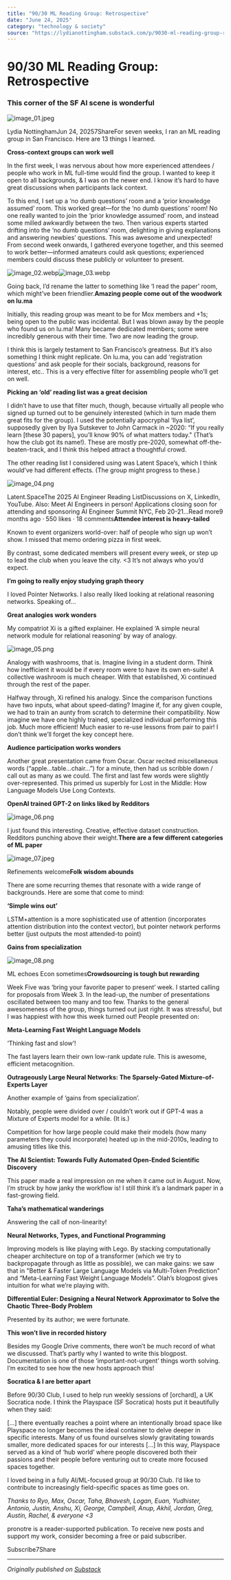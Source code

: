 ```yaml
---
title: "90/30 ML Reading Group: Retrospective"
date: "June 24, 2025"
category: "technology & society"
source: "https://lydianottingham.substack.com/p/9030-ml-reading-group-retrospective"
---
```


# 90/30 ML Reading Group: Retrospective
### This corner of the SF AI scene is wonderful
![image_01.jpeg](images/image_01.jpeg)

Lydia NottinghamJun 24, 20257ShareFor seven weeks, I ran an ML reading group in San Francisco. Here are 13 things I learned.

**Cross-context groups can work well**

In the first week, I was nervous about how more experienced attendees / people who work in ML full-time would find the group. I wanted to keep it open to all backgrounds, & I was on the newer end. I know it’s hard to have great discussions when participants lack context.

To this end, I set up a ‘no dumb questions’ room and a ‘prior knowledge assumed’ room. This worked great—for the ‘no dumb questions’ room! No one really wanted to join the ‘prior knowledge assumed’ room, and instead some milled awkwardly between the two. Then various experts started drifting into the ‘no dumb questions’ room, delighting in giving explanations and answering newbies’ questions. This was awesome and unexpected! From second week onwards, I gathered everyone together, and this seemed to work better—informed amateurs could ask questions; experienced members could discuss these publicly or volunteer to present.

![image_02.webp](images/image_02.webp)![image_03.webp](images/image_03.webp)

Going back, I’d rename the latter to something like ‘I read the paper’ room, which might’ve been friendlier.**Amazing people come out of the woodwork on lu.ma**

Initially, this reading group was meant to be for Mox members and +1s; being open to the public was incidental. But I was blown away by the people who found us on lu.ma! Many became dedicated members; some were incredibly generous with their time. Two are now leading the group.

I think this is largely testament to San Francisco’s greatness. But it’s also something I think might replicate. On lu.ma, you can add ‘registration questions’ and ask people for their socials, background, reasons for interest, etc.. This is a very effective filter for assembling people who’ll get on well.

**Picking an ‘old’ reading list was a great decision**

I didn’t have to use that filter much, though, because virtually all people who signed up turned out to be genuinely interested (which in turn made them great fits for the group). I used the potentially apocryphal ‘Ilya list’, supposedly given by Ilya Sutskever to John Carmack in ~2020: “If you really learn [these 30 papers], you’ll know 90% of what matters today." (That’s how the club got its name!). These are mostly pre-2020, somewhat off-the-beaten-track, and I think this helped attract a thoughtful crowd.

 The other reading list I considered using was Latent Space’s, which I think would’ve had different effects.  (The group might progress to these.)

![image_04.png](images/image_04.png)

Latent.SpaceThe 2025 AI Engineer Reading ListDiscussions on X, LinkedIn, YouTube. Also: Meet AI Engineers in person! Applications closing soon for attending and sponsoring AI Engineer Summit NYC, Feb 20-21…Read more9 months ago · 550 likes · 18 comments**Attendee interest is heavy-tailed**

Known to event organizers world-over: half of people who sign up won’t show. I missed that memo ordering pizza in first week.

By contrast, some dedicated members will present every week, or step up to lead the club when you leave the city. <3 It’s not always who you’d expect.

**I’m going to really enjoy studying graph theory**

I loved Pointer Networks. I also really liked looking at relational reasoning networks. Speaking of…

**Great analogies work wonders**

My compatriot Xi is a gifted explainer. He explained ‘A simple neural network module for relational reasoning’ by way of analogy.

![image_05.png](images/image_05.png)

Analogy with washrooms, that is. Imagine living in a student dorm. Think how inefficient it would be if every room were to have its own en-suite! A collective washroom is much cheaper. With that established, Xi continued through the rest of the paper.

Halfway through, Xi refined his analogy. Since the comparison functions have two inputs, what about speed-dating? Imagine if, for any given couple, we had to train an aunty from scratch to determine their compatibility. Now imagine we have one highly trained, specialized individual performing this job. Much more efficient! Much easier to re-use lessons from pair to pair! I don’t think we’ll forget the key concept here.

**Audience participation works wonders**

Another great presentation came from Oscar. Oscar recited miscellaneous words (“apple…table…chair…”) for a minute, then had us scribble down / call out as many as we could. The first and last few words were slightly over-represented. This primed us superbly for Lost in the Middle: How Language Models Use Long Contexts.

**OpenAI trained GPT-2 on links liked by Redditors**

![image_06.png](images/image_06.png)

I just found this interesting. Creative, effective dataset construction. Redditors punching above their weight.**There are a few different categories of ML paper**

![image_07.jpeg](images/image_07.jpeg)

Refinements welcome**Folk wisdom abounds**

There are some recurring themes that resonate with a wide range of backgrounds. Here are some that come to mind:

**‘Simple wins out’**

LSTM+attention is a more sophisticated use of attention (incorporates attention distribution into the context vector), but pointer network performs better (just outputs the most attended-to point)

**Gains from specialization** 

![image_08.png](images/image_08.png)

ML echoes Econ sometimes**Crowdsourcing is tough but rewarding**

Week Five was ‘bring your favorite paper to present’ week. I started calling for proposals from Week 3. In the lead-up, the number of presentations oscillated between too many and too few. Thanks to the general awesomeness of the group, things turned out just right. It was stressful, but I was happiest with how this week turned out! People presented on:

**Meta-Learning Fast Weight Language Models**

‘Thinking fast and slow’!

The fast layers learn their own low-rank update rule. This is awesome, efficient metacognition.

**Outrageously Large Neural Networks: The Sparsely-Gated Mixture-of-Experts Layer**

Another example of ‘gains from specialization’.

Notably, people were divided over / couldn’t work out if GPT-4 was a Mixture of Experts model for a while. (It is.) 

Competition for how large people could make their models (how many parameters they could incorporate) heated up in the mid-2010s, leading to amusing titles like this.

**The AI Scientist: Towards Fully Automated Open-Ended Scientific Discovery**

This paper made a real impression on me when it came out in August. Now, I’m struck by how janky the workflow is! I still think it’s a landmark paper in a fast-growing field.

**Taha’s mathematical wanderings**

Answering the call of non-linearity!

**Neural Networks, Types, and Functional Programming**

Improving models is like playing with Lego. By stacking computationally cheaper architecture on top of a transformer (which we try to backpropagate through as little as possible), we can make gains: we saw that in "Better & Faster Large Language Models via Multi-Token Prediction" and “Meta-Learning Fast Weight Language Models”. Olah’s blogpost gives intuition for what we’re playing with.

**Differential Euler: Designing a Neural Network Approximator to Solve the Chaotic Three-Body Problem**

Presented by its author; we were fortunate.

**This won’t live in recorded history**

Besides my Google Drive comments, there won’t be much record of what we discussed. That’s partly why I wanted to write this blogpost. Documentation is one of those ‘important-not-urgent’ things worth solving. I’m excited to see how the new hosts approach this! 

**Socratica & I are better apart**

Before 90/30 Club, I used to help run weekly sessions of [orchard], a UK Socratica node. I think the Playspace (SF Socratica) hosts put it beautifully when they said:

[…] there eventually reaches a point where an intentionally broad space like Playspace no longer becomes the ideal container to delve deeper in specific interests. Many of us found ourselves slowly gravitating towards smaller, more dedicated spaces for our interests […] In this way, Playspace served as a kind of ‘hub world’ where people discovered both their passions and their people before venturing out to create more focused spaces together.

I loved being in a fully AI/ML-focused group at 90/30 Club. I’d like to contribute to increasingly field-specific spaces as time goes on.

*Thanks to Ryo, Max, Oscar, Taha, Bhavesh, Logan, Euan, Yudhister, Antonio, Justin, Anshu, Xi, George, Campbell, Anup, Akhil, Jordan, Greg, Austin, Rachel, & everyone <3*

pronotre is a reader-supported publication. To receive new posts and support my work, consider becoming a free or paid subscriber.

Subscribe7Share

---

*Originally published on [Substack](https://lydianottingham.substack.com/p/9030-ml-reading-group-retrospective)*